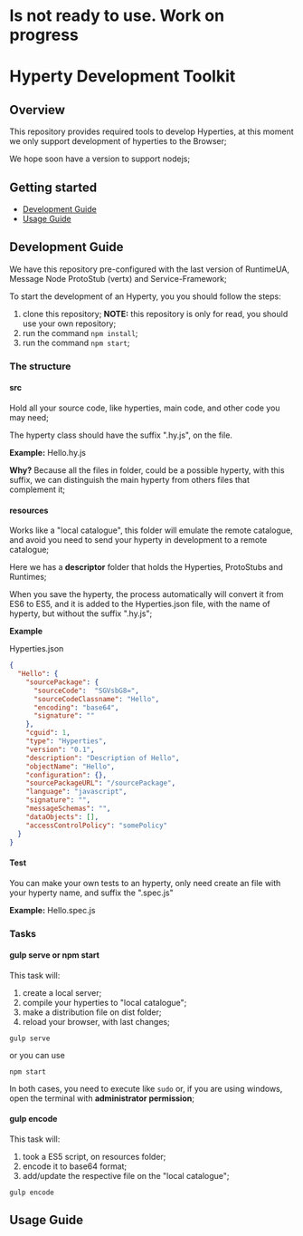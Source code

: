 # Is not ready to use. Work on progress

# Hyperty Development Toolkit

## Overview

This repository provides required tools to develop Hyperties, at this moment we only support development of hyperties to the Browser;

We hope soon have a version to support nodejs;

## Getting started

- [Development Guide](development)
- [Usage Guide](usage)

## <a id="development">Development Guide</a>

We have this repository pre-configured with the last version of RuntimeUA, Message Node ProtoStub (vertx) and Service-Framework;

To start the development of an Hyperty, you you should follow the steps:
1. clone this repository; **NOTE:** this repository is only for read, you should use your own repository;
2. run the command `npm install`;
3. run the command `npm start`;

### The structure

#### **src**
Hold all your source code, like hyperties, main code, and other code you may need;

The hyperty class should have the suffix ".hy.js", on the file.

**Example:** Hello.hy.js

**Why?**
Because all the files in folder, could be a possible hyperty, with this suffix, we can distinguish the main hyperty from others files that complement it;

#### **resources**
Works like a "local catalogue", this folder will emulate the remote catalogue, and avoid you need to send your hyperty in development to a remote catalogue;

Here we has a **descriptor** folder that holds the Hyperties, ProtoStubs and Runtimes;

When you save the hyperty, the process automatically will convert it from ES6 to ES5, and it is added to the Hyperties.json file, with the name of hyperty, but without the suffix ".hy.js";

**Example**

Hyperties.json
```json
{
  "Hello": {
    "sourcePackage": {
      "sourceCode":  "SGVsbG8=",
      "sourceCodeClassname": "Hello",
      "encoding": "base64",
      "signature": ""
    },
    "cguid": 1,
    "type": "Hyperties",
    "version": "0.1",
    "description": "Description of Hello",
    "objectName": "Hello",
    "configuration": {},
    "sourcePackageURL": "/sourcePackage",
    "language": "javascript",
    "signature": "",
    "messageSchemas": "",
    "dataObjects": [],
    "accessControlPolicy": "somePolicy"
  }
}
```

#### **Test**

You can make your own tests to an hyperty, only need create an file with your hyperty name, and suffix the ".spec.js"

**Example:** Hello.spec.js

### Tasks

#### <a id="serve">gulp serve</a> or <a id="serve">npm start</a>
This task will:
1. create a local server;
2. compile your hyperties to "local catalogue";
3. make a distribution file on dist folder;
3. reload your browser, with last changes;

```shell
gulp serve
```
or you can use
```shell
npm start
```

In both cases, you need to execute like `sudo` or, if you are using windows, open the terminal with **administrator permission**;

#### <a id="encode">gulp encode</a>

This task will:
1. took a ES5 script, on resources folder;
2. encode it to base64 format;
3. add/update the respective file on the "local catalogue";

```shell
gulp encode
```

## <a id="usage">Usage Guide</a>
